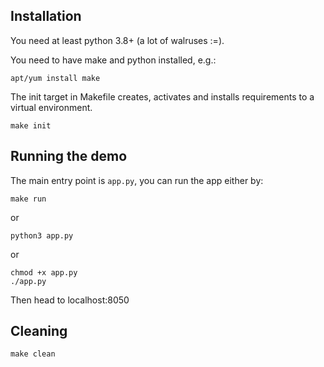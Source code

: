 ## Installation

You need at least python 3.8+ (a lot of walruses :=).

You need to have make and python installed, e.g.:

```
apt/yum install make 
```

The init target in Makefile creates, activates and installs requirements to
a virtual environment.

```
make init 
```

## Running the demo

The main entry point is `app.py`, you can run the app either by:
```
make run
```
or

```
python3 app.py
```

or

```
chmod +x app.py
./app.py
```

Then head to localhost:8050

## Cleaning

```
make clean
```
